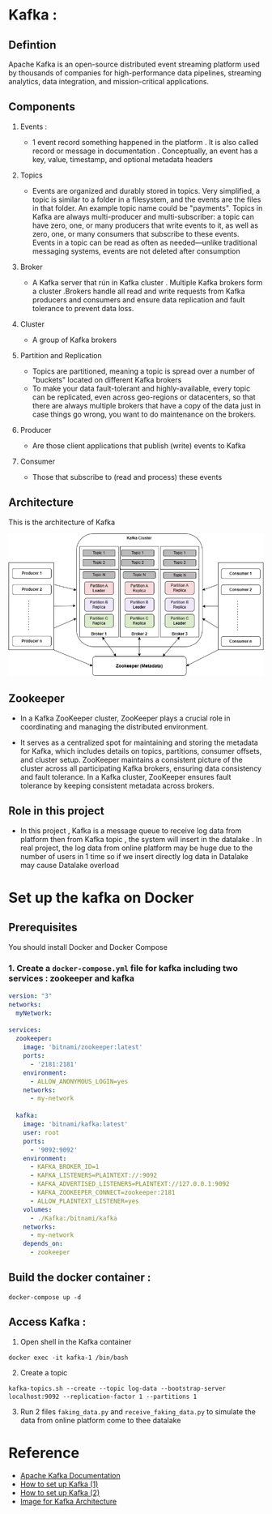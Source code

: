 # Kafka : 

## Defintion
Apache Kafka is an open-source distributed event streaming platform used by thousands of companies for high-performance data pipelines, streaming analytics, data integration, and mission-critical applications.

## Components
1. Events : 

    - 1 event record something happened in the platform . It is also called record or message in documentation . Conceptually, an event has a key, value, timestamp, and optional metadata headers

2. Topics
    - Events are organized and durably stored in topics. Very simplified, a topic is similar to a folder in a filesystem, and the events are the files in that folder. An example topic name could be "payments". Topics in Kafka are always multi-producer and multi-subscriber: a topic can have zero, one, or many producers that write events to it, as well as zero, one, or many consumers that subscribe to these events. Events in a topic can be read as often as needed—unlike traditional messaging systems, events are not deleted after consumption

3. Broker
    - A Kafka server that rún in Kafka cluster . Multiple Kafka brokers form a cluster .Brokers handle all read and write requests from Kafka producers and consumers and ensure data replication and fault tolerance to prevent data loss.

4. Cluster
    - A group of Kafka brokers

5. Partition and Replication
    - Topics are partitioned, meaning a topic is spread over a number of "buckets" located on different Kafka brokers
    - To make your data fault-tolerant and highly-available, every topic can be replicated, even across geo-regions or datacenters, so that there are always multiple brokers that have a copy of the data just in case things go wrong, you want to do maintenance on the brokers.

6. Producer
    - Are those client applications that publish (write) events to Kafka

7. Consumer
    - Those that subscribe to (read and process) these events

## Architecture
This is the architecture of Kafka 


<img src='../Image/kafka_architecture.png'>

## Zookeeper 
- In a Kafka ZooKeeper cluster, ZooKeeper plays a crucial role in coordinating and managing the distributed environment.

- It serves as a centralized spot for maintaining and storing the metadata for Kafka, which includes details on topics, partitions, consumer offsets, and cluster setup. ZooKeeper maintains a consistent picture of the cluster across all participating Kafka brokers, ensuring data consistency and fault tolerance. In a Kafka cluster, ZooKeeper ensures fault tolerance by keeping consistent metadata across brokers.

## Role in this project 
- In this project , Kafka is a message queue to receive log data from platform then from Kafka topic , the system will insert in the datalake . In real project, the log data from online platform may be huge due to the number of users in 1 time so if we insert directly log data in Datalake may cause Datalake overload 

# Set up the kafka on Docker 

## Prerequisites
You should install Docker and Docker Compose 

### 1. Create a `docker-compose.yml` file for kafka including two services : zookeeper and kafka
```yaml
version: "3"
networks:
  myNetwork:

services:
  zookeeper:
    image: 'bitnami/zookeeper:latest'
    ports:
      - '2181:2181'
    environment:
      - ALLOW_ANONYMOUS_LOGIN=yes
    networks:
      - my-network

  kafka:
    image: 'bitnami/kafka:latest'
    user: root
    ports:
      - '9092:9092'
    environment:
      - KAFKA_BROKER_ID=1
      - KAFKA_LISTENERS=PLAINTEXT://:9092
      - KAFKA_ADVERTISED_LISTENERS=PLAINTEXT://127.0.0.1:9092
      - KAFKA_ZOOKEEPER_CONNECT=zookeeper:2181
      - ALLOW_PLAINTEXT_LISTENER=yes
    volumes:
      - ./Kafka:/bitnami/kafka
    networks:
      - my-network
    depends_on:
      - zookeeper


```
## Build the docker container : 
```
docker-compose up -d 
```
## Access Kafka : 
1. Open shell in the Kafka container
```
docker exec -it kafka-1 /bin/bash
```

2. Create a topic 
```
kafka-topics.sh --create --topic log-data --bootstrap-server localhost:9092 --replication-factor 1 --partitions 1
```
3. Run 2 files `faking_data.py` and `receive_faking_data.py` to simulate the data from online platform come to thee datalake


# Reference

- [Apache Kafka Documentation](https://kafka.apache.org/documentation/#introduction)
- [How to set up Kafka (1)](https://www.startdataengineering.com/post/what-why-and-how-apache-kafka/)
- [How to set up Kafka (2)](https://www.digitalocean.com/community/developer-center/how-to-deploy-kafka-on-docker-and-digitalocean-kubernetes)
- [Image for Kafka Architecture](https://200lab.io/blog/kafka-la-gi/)